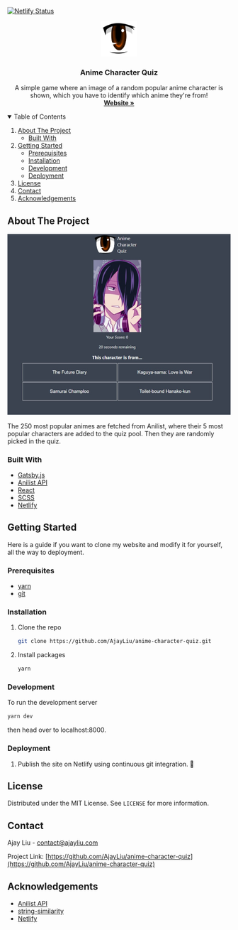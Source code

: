 [![Netlify Status](https://api.netlify.com/api/v1/badges/adb940b7-d707-4d5e-82c3-0ac7dd36229d/deploy-status)](https://app.netlify.com/sites/anime-character-quiz/deploys)

<p align="center">
  <a href="https://github.com/AjayLiu/anime-character-quiz">
    <img src="static/img/logo.svg" alt="Logo" width="80" height="80">
  </a>

  <h3 align="center">Anime Character Quiz</h3>

  <p align="center">
    A simple game where an image of a random popular anime character is shown, which you have to identify which anime they're from!
    <br />
    <a href="https://anime-character-quiz.ajayliu.com"><strong>Website »</strong></a>
</p>

<!-- TABLE OF CONTENTS -->
<details open="open">
  <summary>Table of Contents</summary>
  <ol>
    <li>
      <a href="#about-the-project">About The Project</a>
      <ul>
        <li><a href="#built-with">Built With</a></li>
      </ul>
    </li>
    <li>
      <a href="#getting-started">Getting Started</a>
      <ul>
        <li><a href="#prerequisites">Prerequisites</a></li>
        <li><a href="#installation">Installation</a></li>
        <li><a href="#development">Development</a></li>
        <li><a href="#deployment">Deployment</a></li>
      </ul>
    </li>
    <li><a href="#license">License</a></li>
    <li><a href="#contact">Contact</a></li>
    <li><a href="#acknowledgements">Acknowledgements</a></li>
  </ol>
</details>



<!-- ABOUT THE PROJECT -->
## About The Project

<img src="preview.png"></img>

The 250 most popular animes are fetched from Anilist, where their 5 most popular characters are added to the quiz pool. Then they are randomly picked in the quiz.

### Built With
* [Gatsby.js](https://www.gatsbyjs.com/)
* [Anilist API](https://anilist.gitbook.io/anilist-apiv2-docs/)
* [React](https://reactjs.org/)
* [SCSS](https://sass-lang.com/)
* [Netlify](https://www.netlify.com/)


<!-- GETTING STARTED -->
## Getting Started

Here is a guide if you want to clone my website and modify it for yourself, all the way to deployment.

### Prerequisites

* [yarn](https://yarnpkg.com/)
* [git](https://git-scm.com/)

### Installation

1. Clone the repo
   ```sh
   git clone https://github.com/AjayLiu/anime-character-quiz.git
   ```
2. Install packages
   ```sh
   yarn
   ```

### Development

To run the development server
   ```sh
   yarn dev
   ```
   then head over to localhost:8000.
   
### Deployment
1. Publish the site on Netlify using continuous git integration. :tada:

<!-- LICENSE -->
## License

Distributed under the MIT License. See `LICENSE` for more information.


<!-- CONTACT -->
## Contact

Ajay Liu - contact@ajayliu.com

Project Link: [https://github.com/AjayLiu/anime-character-quiz](https://github.com/AjayLiu/anime-character-quiz)



<!-- ACKNOWLEDGEMENTS -->
## Acknowledgements
* [Anilist API](https://anilist.gitbook.io/anilist-apiv2-docs/)
* [string-similarity](https://www.npmjs.com/package/string-similarity)
* [Netlify](https://www.netlify.com/)
